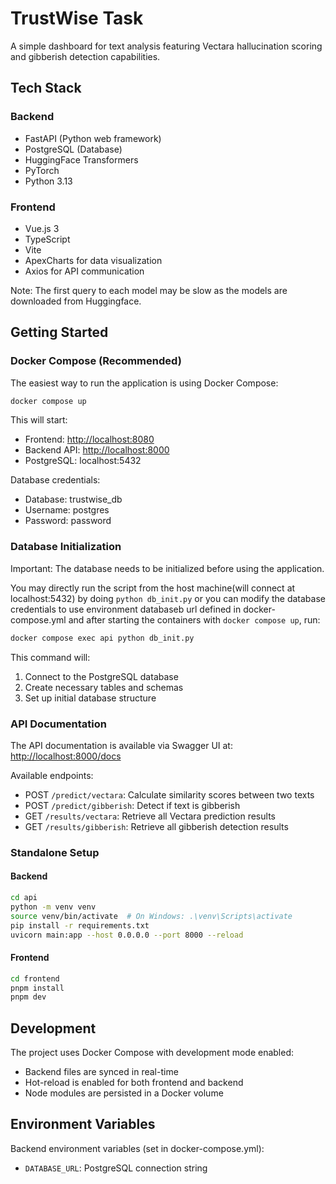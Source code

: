 # TrustWise Task

A simple dashboard for text analysis featuring Vectara hallucination scoring and gibberish detection capabilities.

## Tech Stack

### Backend

- FastAPI (Python web framework)
- PostgreSQL (Database)
- HuggingFace Transformers
- PyTorch
- Python 3.13

### Frontend

- Vue.js 3
- TypeScript
- Vite
- ApexCharts for data visualization
- Axios for API communication

Note: The first query to each model may be slow as the models are downloaded from Huggingface.

## Getting Started

### Docker Compose (Recommended)

The easiest way to run the application is using Docker Compose:

```bash
docker compose up
```

This will start:

- Frontend: <http://localhost:8080>
- Backend API: <http://localhost:8000>
- PostgreSQL: localhost:5432

Database credentials:

- Database: trustwise_db
- Username: postgres
- Password: password

### Database Initialization

Important: The database needs to be initialized before using the application.

You may directly run the script from the host machine(will connect at localhost:5432) by doing `python db_init.py` or you can modify the database credentials to use environment databaseb url defined in docker-compose.yml and after starting the containers with `docker compose up`, run:

```bash
docker compose exec api python db_init.py
```

This command will:

1. Connect to the PostgreSQL database
2. Create necessary tables and schemas
3. Set up initial database structure

### API Documentation

The API documentation is available via Swagger UI at:
<http://localhost:8000/docs>

Available endpoints:

- POST `/predict/vectara`: Calculate similarity scores between two texts
- POST `/predict/gibberish`: Detect if text is gibberish
- GET `/results/vectara`: Retrieve all Vectara prediction results
- GET `/results/gibberish`: Retrieve all gibberish detection results

### Standalone Setup

#### Backend

```bash
cd api
python -m venv venv
source venv/bin/activate  # On Windows: .\venv\Scripts\activate
pip install -r requirements.txt
uvicorn main:app --host 0.0.0.0 --port 8000 --reload
```

#### Frontend

```bash
cd frontend
pnpm install
pnpm dev
```

## Development

The project uses Docker Compose with development mode enabled:

- Backend files are synced in real-time
- Hot-reload is enabled for both frontend and backend
- Node modules are persisted in a Docker volume

## Environment Variables

Backend environment variables (set in docker-compose.yml):

- `DATABASE_URL`: PostgreSQL connection string

